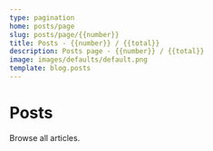 ```yaml
---
type: pagination
home: posts/page
slug: posts/page/{{number}}
title: Posts - {{number}} / {{total}}
description: Posts page - {{number}} / {{total}}  
image: images/defaults/default.png
template: blog.posts
---
```


# Posts

Browse all articles.
